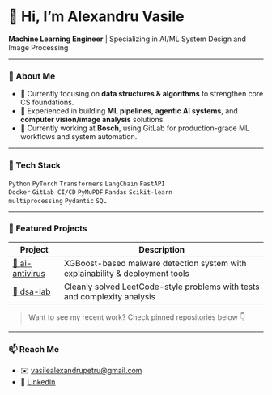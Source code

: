 # 👋 Hi, I’m Alexandru Vasile

**Machine Learning Engineer** | Specializing in AI/ML System Design and Image Processing

---

### 🚀 About Me

- 🧠 Currently focusing on **data structures & algorithms** to strengthen core CS foundations.
- 🤖 Experienced in building **ML pipelines**, **agentic AI systems**, and **computer vision/image analysis** solutions.
- 💼 Currently working at **Bosch**, using GitLab for production-grade ML workflows and system automation.

---

### 🧰 Tech Stack

`Python` `PyTorch` `Transformers` `LangChain` `FastAPI`  
`Docker` `GitLab CI/CD` `PyMuPDF` `Pandas` `Scikit-learn`  
`multiprocessing` `Pydantic` `SQL` 

---

### 📌 Featured Projects

| Project | Description |
|--------|-------------|
| [🤖 ai-antivirus](https://github.com/avasile96/ml-cybersec) | XGBoost-based malware detection system with explainability & deployment tools |
| [🔢 dsa-lab](https://github.com/avasile96/dsa-lab) | Cleanly solved LeetCode-style problems with tests and complexity analysis |

> Want to see my recent work? Check pinned repositories below 👇

---

### 📫 Reach Me

- ✉️ [vasilealexandrupetru@gmail.com](mailto:vasilealexandrupetru@gmail.com)
- 💼 [LinkedIn](https://www.linkedin.com/in/alexandru-vasile-2b5297180)
